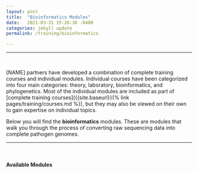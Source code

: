 ```yaml
---
layout: post
title:  "Bioinformatics Modules"
date:   2021-03-31 15:26:36 -0400
categories: jekyll update
permalink: /training/bioinformatics

---
```



---
<br>

[NAME] partners have developed a combination of complete training courses and individual modules. Individual courses have been categorized into four main categories: theory, laboratory, bioinformatics, and phylogenetics. Most of the individual modules are included as part of [complete training courses]({{site.baseurl}}{% link pages/training/courses.md %}), but they may also be viewed on their own to gain expertise on individual topics.

Below you will find the **bioinformatics** modules. These are modules that walk you through the process of converting raw sequencing data into complete pathogen genomes.

---

<br>

#### Available Modules